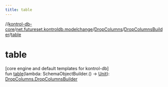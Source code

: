 ```yaml
---
title: table
---
```

//[kontrol-db-core](../../../../index.html)/[net.futureset.kontroldb.modelchange](../../index.html)/[DropColumns](../index.html)/[DropColumnsBuilder](index.html)/[table](table.html)



# table



[core engine and default templates for kontrol-db]\
fun [table](table.html)(lambda: SchemaObjectBuilder.() -&gt; [Unit](https://kotlinlang.org/api/latest/jvm/stdlib/kotlin/-unit/index.html)): [DropColumns.DropColumnsBuilder](index.html)




